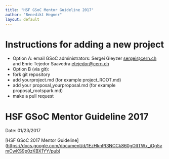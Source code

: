 ```yaml
---
title: "HSF GSoC Mentor Guideline 2017"
author: "Benedikt Hegner"
layout: default
---
```


# Instructions for adding a new project
* Option A: email GSoC administrators: Sergei Gleyzer <a href="mailto:sergei@cern.ch">sergei@cern.ch</a> and Enric Tejedor Saavedra <a href="mailto:etejedor@cern.ch">etejedor@cern.ch</a>
* Option B (via git): 
 * fork git repository 
 * add yourproject.md (for example project_ROOT.md)
 * add your proposal_yourproposal.md (for example proposal_rootspark.md)
 * make a pull request


# HSF GSoC Mentor Guideline 2017
Date: 01/23/2017

[HSF GSoC 2017 Mentor Guideline] (https://docs.google.com/document/d/1EzHknPt3NCCk860gOltTWx_iOg5vmCwKS9p0zKBX1YY/pub)


